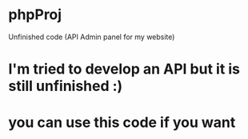 # phpProj
Unfinished code (API Admin panel for my website) 
# I'm tried to develop an API but it is still unfinished :)
# you can use this code if you want
